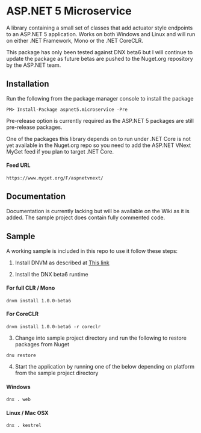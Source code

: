 # ASP.NET 5 Microservice

A library containing a small set of classes that add actuator style endpoints to an ASP.NET 5 application. Works on both Windows and Linux and will run on either .NET Framework, Mono or the .NET CoreCLR.

This package has only been tested against DNX beta6 but I will continue to update the package as future betas are pushed to the Nuget.org repository by the ASP.NET team.

## Installation

Run the following from the package manager console to install the package

```
PM> Install-Package aspnet5.microservice -Pre
```

Pre-release option is currently required as the ASP.NET 5 packages are still pre-release packages.

One of the packages this library depends on to run under .NET Core is not yet available in the Nuget.org repo so you need to add the ASP.NET VNext MyGet feed if you plan to target .NET Core.

#### Feed URL
```
https://www.myget.org/F/aspnetvnext/
```

## Documentation

Documentation is currently lacking but will be available on the Wiki as it is added. The sample project does contain fully commented code.

## Sample

A working sample is included in this repo to use it follow these steps:

1. Install DNVM as described at [This link](https://github.com/aspnet/Home)

2. Install the DNX beta6 runtime

#### For full CLR / Mono
```
dnvm install 1.0.0-beta6
```

#### For CoreCLR
```
dnvm install 1.0.0-beta6 -r coreclr
```

3. Change into sample project directory and run the following to restore packages from Nuget

```
dnu restore
```

4. Start the application by running one of the below depending on platform from the sample project directory

#### Windows
```
dnx . web
```

#### Linux / Mac OSX
```
dnx . kestrel
```

